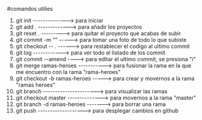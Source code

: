 #comandos utilies
1. git init  --------------> para iniciar
2. git add .  -------------> para añadir los proyectos
3. git reset .    ---------> para quitar el proyecto que acabas de subir
4. git commit -m ""   -----> para tomar una foto de todo lo que subiste
5. git checkout -- . ------> para restablecer el codigo al ultimo commit
6. git log     ------------> para ver todo el listado de los commit
7. git commit --amend  ----> para editar el ultimo commit, se presiona "i"
8. git merge ramas-heroes  -----------> para fusionar la rama en la que me encuentro con la rama "rama-heroes"
9. git checkout -b ramas-heroes  -----> para crear y movernos a la rama "ramas heroes"
10. git branch  ----------------------> para visualizar las ramas
11. git checkout master --------------> para movernos a la rama "master"
12. git branch -d ramas-heroes -------> para borrar una rama
13. git push       -------------------> para desplegar cambios en github

